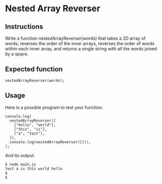 # Nested Array Reverser

## Instructions
Write a function nestedArrayReverser(words) that takes a 2D array of words, reverses the order of the inner arrays, reverses the order of words within each inner array, and returns a single string with all the words joined by a space.

## Expected function
`nestedArrayReverser(words);`

## Usage
Here is a possible program to test your function:
```
console.log(
  nestedArrayReverser([
    ["hello", "world"],
    ["this", "is"],
    ["a", "test"],
  ]),
  console.log(nestedArrayReverser([])),
);
```

And its output:
```
$ node main.js
test a is this world hello
$
$
```
